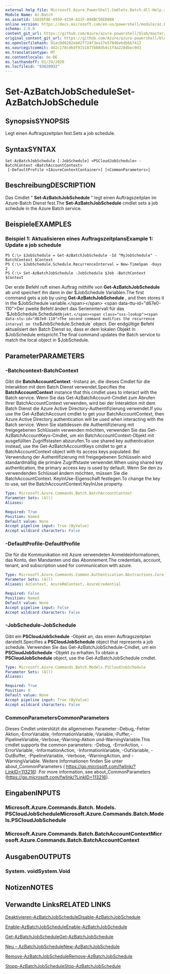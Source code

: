 ```yaml
---
external help file: Microsoft.Azure.PowerShell.Cmdlets.Batch.dll-Help.xml
Module Name: Az.Batch
ms.assetid: 14026F0E-4959-4150-A31F-A94BC56ED808
online version: https://docs.microsoft.com/en-us/powershell/module/az.batch/set-azbatchjobschedule
schema: 2.0.0
content_git_url: https://github.com/Azure/azure-powershell/blob/master/src/Batch/Batch/help/Set-AzBatchJobSchedule.md
original_content_git_url: https://github.com/Azure/azure-powershell/blob/master/src/Batch/Batch/help/Set-AzBatchJobSchedule.md
ms.openlocfilehash: 91ac0d6202eb02f724f3ea17e57846e6db6b7412
ms.sourcegitcommit: 4d2c178cd6df9151877b08d54c1f4a228dbec9d1
ms.translationtype: MT
ms.contentlocale: de-DE
ms.lasthandoff: 01/29/2020
ms.locfileid: "93820932"
---
```

# <span data-ttu-id="d67e0-101">Set-AzBatchJobSchedule</span><span class="sxs-lookup"><span data-stu-id="d67e0-101">Set-AzBatchJobSchedule</span></span>

## <span data-ttu-id="d67e0-102">Synopsis</span><span class="sxs-lookup"><span data-stu-id="d67e0-102">SYNOPSIS</span></span>
<span data-ttu-id="d67e0-103">Legt einen Auftragszeitplan fest.</span><span class="sxs-lookup"><span data-stu-id="d67e0-103">Sets a job schedule.</span></span>

## <span data-ttu-id="d67e0-104">Syntax</span><span class="sxs-lookup"><span data-stu-id="d67e0-104">SYNTAX</span></span>

```
Set-AzBatchJobSchedule [-JobSchedule] <PSCloudJobSchedule> -BatchContext <BatchAccountContext>
 [-DefaultProfile <IAzureContextContainer>] [<CommonParameters>]
```

## <span data-ttu-id="d67e0-105">Beschreibung</span><span class="sxs-lookup"><span data-stu-id="d67e0-105">DESCRIPTION</span></span>
<span data-ttu-id="d67e0-106">Das Cmdlet " **Set-AzBatchJobSchedule** " legt einen Auftragszeitplan im Azure-Batch Dienst fest.</span><span class="sxs-lookup"><span data-stu-id="d67e0-106">The **Set-AzBatchJobSchedule** cmdlet sets a job schedule in the Azure Batch service.</span></span>

## <span data-ttu-id="d67e0-107">Beispiele</span><span class="sxs-lookup"><span data-stu-id="d67e0-107">EXAMPLES</span></span>

### <span data-ttu-id="d67e0-108">Beispiel 1: Aktualisieren eines Auftragszeitplans</span><span class="sxs-lookup"><span data-stu-id="d67e0-108">Example 1: Update a job schedule</span></span>
```
PS C:\> $JobSchedule = Get-AzBatchJobSchedule -Id "MyJobSchedule" -BatchContext $Context
PS C:\> $JobSchedule.Schedule.RecurrenceInterval = New-TimeSpan -Days 2
PS C:\> Set-AzBatchJobSchedule -JobSchedule $Job -BatchContext $Context
```

<span data-ttu-id="d67e0-109">Der erste Befehl ruft einen Auftrag mithilfe von **Get-AzBatchJobSchedule** ab und speichert ihn dann in der $JobSchedule Variablen.</span><span class="sxs-lookup"><span data-stu-id="d67e0-109">The first command gets a job by using **Get-AzBatchJobSchedule** , and then stores it in the $JobSchedule variable.</span></span>
<span data-ttu-id="d67e0-110">Der zweite Befehl ändert das Serienintervall für das `$JobSchedule.Schedule` Objekt.</span><span class="sxs-lookup"><span data-stu-id="d67e0-110">The second command modifies the recurrence interval on the `$JobSchedule.Schedule` object.</span></span>
<span data-ttu-id="d67e0-111">Der endgültige Befehl aktualisiert den Batch Dienst so, dass er dem lokalen Objekt in $JobSchedule entspricht.</span><span class="sxs-lookup"><span data-stu-id="d67e0-111">The final command updates the Batch service to match the local object in $JobSchedule.</span></span>

## <span data-ttu-id="d67e0-112">Parameter</span><span class="sxs-lookup"><span data-stu-id="d67e0-112">PARAMETERS</span></span>

### <span data-ttu-id="d67e0-113">-Batchcontext</span><span class="sxs-lookup"><span data-stu-id="d67e0-113">-BatchContext</span></span>
<span data-ttu-id="d67e0-114">Gibt die **BatchAccountContext** -Instanz an, die dieses Cmdlet für die Interaktion mit dem Batch Dienst verwendet.</span><span class="sxs-lookup"><span data-stu-id="d67e0-114">Specifies the **BatchAccountContext** instance that this cmdlet uses to interact with the Batch service.</span></span>
<span data-ttu-id="d67e0-115">Wenn Sie das Get-AzBatchAccount-Cmdlet zum Abrufen Ihrer BatchAccountContext verwenden, wird bei der Interaktion mit dem Batch Dienst die Azure Active Directory-Authentifizierung verwendet.</span><span class="sxs-lookup"><span data-stu-id="d67e0-115">If you use the Get-AzBatchAccount cmdlet to get your BatchAccountContext, then Azure Active Directory authentication will be used when interacting with the Batch service.</span></span> <span data-ttu-id="d67e0-116">Wenn Sie stattdessen die Authentifizierung mit freigegebenen Schlüsseln verwenden möchten, verwenden Sie das Get-AzBatchAccountKeys-Cmdlet, um ein BatchAccountContext-Objekt mit ausgefüllten Zugriffstasten abzurufen.</span><span class="sxs-lookup"><span data-stu-id="d67e0-116">To use shared key authentication instead, use the Get-AzBatchAccountKeys cmdlet to get a BatchAccountContext object with its access keys populated.</span></span> <span data-ttu-id="d67e0-117">Bei Verwendung der Authentifizierung mit freigegebenen Schlüsseln wird standardmäßig die primäre Zugriffstaste verwendet.</span><span class="sxs-lookup"><span data-stu-id="d67e0-117">When using shared key authentication, the primary access key is used by default.</span></span> <span data-ttu-id="d67e0-118">Wenn Sie den zu verwendenden Schlüssel ändern möchten, müssen Sie die BatchAccountContext. KeyInUse-Eigenschaft festlegen.</span><span class="sxs-lookup"><span data-stu-id="d67e0-118">To change the key to use, set the BatchAccountContext.KeyInUse property.</span></span>

```yaml
Type: Microsoft.Azure.Commands.Batch.BatchAccountContext
Parameter Sets: (All)
Aliases:

Required: True
Position: Named
Default value: None
Accept pipeline input: True (ByValue)
Accept wildcard characters: False
```

### <span data-ttu-id="d67e0-119">-DefaultProfile</span><span class="sxs-lookup"><span data-stu-id="d67e0-119">-DefaultProfile</span></span>
<span data-ttu-id="d67e0-120">Die für die Kommunikation mit Azure verwendeten Anmeldeinformationen, das Konto, den Mandanten und das Abonnement.</span><span class="sxs-lookup"><span data-stu-id="d67e0-120">The credentials, account, tenant, and subscription used for communication with azure.</span></span>

```yaml
Type: Microsoft.Azure.Commands.Common.Authentication.Abstractions.Core.IAzureContextContainer
Parameter Sets: (All)
Aliases: AzContext, AzureRmContext, AzureCredential

Required: False
Position: Named
Default value: None
Accept pipeline input: False
Accept wildcard characters: False
```

### <span data-ttu-id="d67e0-121">-JobSchedule</span><span class="sxs-lookup"><span data-stu-id="d67e0-121">-JobSchedule</span></span>
<span data-ttu-id="d67e0-122">Gibt ein **PSCloudJobSchedule** -Objekt an, das einen Auftragszeitplan darstellt.</span><span class="sxs-lookup"><span data-stu-id="d67e0-122">Specifies a **PSCloudJobSchedule** object that represents a job schedule.</span></span>
<span data-ttu-id="d67e0-123">Verwenden Sie das Get-AzBatchJobSchedule-Cmdlet, um ein **PSCloudJobSchedule** -Objekt zu erhalten.</span><span class="sxs-lookup"><span data-stu-id="d67e0-123">To obtain a **PSCloudJobSchedule** object, use the Get-AzBatchJobSchedule cmdlet.</span></span>

```yaml
Type: Microsoft.Azure.Commands.Batch.Models.PSCloudJobSchedule
Parameter Sets: (All)
Aliases:

Required: True
Position: 0
Default value: None
Accept pipeline input: True (ByValue)
Accept wildcard characters: False
```

### <span data-ttu-id="d67e0-124">CommonParameters</span><span class="sxs-lookup"><span data-stu-id="d67e0-124">CommonParameters</span></span>
<span data-ttu-id="d67e0-125">Dieses Cmdlet unterstützt die allgemeinen Parameter:-Debug,-Fehler Aktion,-ErrorVariable,-InformationVariable,-Variable,-Puffer,-PipelineVariable,-Verbose,-Warning-Aktion und-WarningVariable.</span><span class="sxs-lookup"><span data-stu-id="d67e0-125">This cmdlet supports the common parameters: -Debug, -ErrorAction, -ErrorVariable, -InformationAction, -InformationVariable, -OutVariable, -OutBuffer, -PipelineVariable, -Verbose, -WarningAction, and -WarningVariable.</span></span> <span data-ttu-id="d67e0-126">Weitere Informationen finden Sie unter about_CommonParameters ( https://go.microsoft.com/fwlink/?LinkID=113216) .</span><span class="sxs-lookup"><span data-stu-id="d67e0-126">For more information, see about_CommonParameters (https://go.microsoft.com/fwlink/?LinkID=113216).</span></span>

## <span data-ttu-id="d67e0-127">Eingaben</span><span class="sxs-lookup"><span data-stu-id="d67e0-127">INPUTS</span></span>

### <span data-ttu-id="d67e0-128">Microsoft.Azure.Commands.Batch. Models. PSCloudJobSchedule</span><span class="sxs-lookup"><span data-stu-id="d67e0-128">Microsoft.Azure.Commands.Batch.Models.PSCloudJobSchedule</span></span>

### <span data-ttu-id="d67e0-129">Microsoft.Azure.Commands.Batch.BatchAccountContext</span><span class="sxs-lookup"><span data-stu-id="d67e0-129">Microsoft.Azure.Commands.Batch.BatchAccountContext</span></span>

## <span data-ttu-id="d67e0-130">Ausgaben</span><span class="sxs-lookup"><span data-stu-id="d67e0-130">OUTPUTS</span></span>

### <span data-ttu-id="d67e0-131">System. void</span><span class="sxs-lookup"><span data-stu-id="d67e0-131">System.Void</span></span>

## <span data-ttu-id="d67e0-132">Notizen</span><span class="sxs-lookup"><span data-stu-id="d67e0-132">NOTES</span></span>

## <span data-ttu-id="d67e0-133">Verwandte Links</span><span class="sxs-lookup"><span data-stu-id="d67e0-133">RELATED LINKS</span></span>

[<span data-ttu-id="d67e0-134">Deaktivieren-AzBatchJobSchedule</span><span class="sxs-lookup"><span data-stu-id="d67e0-134">Disable-AzBatchJobSchedule</span></span>](./Disable-AzBatchJobSchedule.md)

[<span data-ttu-id="d67e0-135">Enable-AzBatchJobSchedule</span><span class="sxs-lookup"><span data-stu-id="d67e0-135">Enable-AzBatchJobSchedule</span></span>](./Enable-AzBatchJobSchedule.md)

[<span data-ttu-id="d67e0-136">Get-AzBatchJobSchedule</span><span class="sxs-lookup"><span data-stu-id="d67e0-136">Get-AzBatchJobSchedule</span></span>](./Get-AzBatchJobSchedule.md)

[<span data-ttu-id="d67e0-137">Neu – AzBatchJobSchedule</span><span class="sxs-lookup"><span data-stu-id="d67e0-137">New-AzBatchJobSchedule</span></span>](./New-AzBatchJobSchedule.md)

[<span data-ttu-id="d67e0-138">Remove-AzBatchJobSchedule</span><span class="sxs-lookup"><span data-stu-id="d67e0-138">Remove-AzBatchJobSchedule</span></span>](./Remove-AzBatchJobSchedule.md)

[<span data-ttu-id="d67e0-139">Stopp-AzBatchJobSchedule</span><span class="sxs-lookup"><span data-stu-id="d67e0-139">Stop-AzBatchJobSchedule</span></span>](./Stop-AzBatchJobSchedule.md)


